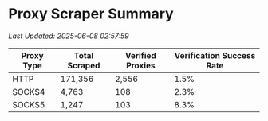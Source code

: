 # Proxy Scraper Summary

_Last Updated: 2025-06-08 02:57:59_

| Proxy Type | Total Scraped | Verified Proxies | Verification Success Rate |
|------------|--------------|------------------|--------------------------|
| HTTP | 171,356 | 2,556 | 1.5% |
| SOCKS4 | 4,763 | 108 | 2.3% |
| SOCKS5 | 1,247 | 103 | 8.3% |
